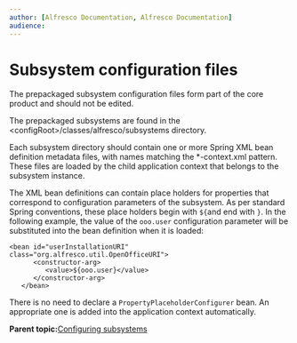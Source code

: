 ```yaml
---
author: [Alfresco Documentation, Alfresco Documentation]
audience: 
---
```


# Subsystem configuration files

The prepackaged subsystem configuration files form part of the core product and should not be edited.

The prepackaged subsystems are found in the <configRoot\>/classes/alfresco/subsystems directory.

Each subsystem directory should contain one or more Spring XML bean definition metadata files, with names matching the \*-context.xml pattern. These files are loaded by the child application context that belongs to the subsystem instance.

The XML bean definitions can contain place holders for properties that correspond to configuration parameters of the subsystem. As per standard Spring conventions, these place holders begin with `${`and end with `}`. In the following example, the value of the `ooo.user` configuration parameter will be substituted into the bean definition when it is loaded:

```
<bean id="userInstallationURI" class="org.alfresco.util.OpenOfficeURI">
      <constructor-arg>
         <value>${ooo.user}</value>
      </constructor-arg>
   </bean>
```

There is no need to declare a `PropertyPlaceholderConfigurer` bean. An appropriate one is added into the application context automatically.

**Parent topic:**[Configuring subsystems](../concepts/subsystem-intro.md)

